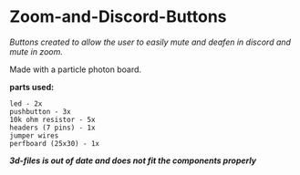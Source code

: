 # Zoom-and-Discord-Buttons

*Buttons created to allow the user to easily mute and deafen in discord and mute in zoom.*

Made with a particle photon board.

__parts used:__
```
led - 2x
pushbutton - 3x
10k ohm resistor - 5x
headers (7 pins) - 1x
jumper wires
perfboard (25x30) - 1x
```
***3d-files is out of date and does not fit the components properly***
